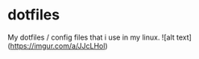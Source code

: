 # dotfiles
My dotfiles / config files that i use in my linux.
![alt text] (https://imgur.com/a/JJcLHol)
